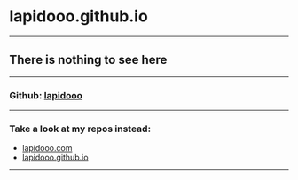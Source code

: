 # lapidooo.github.io
----
## There is nothing to see here
----
### Github: [lapidooo](https://github.com/lapidooo)
----
### Take a look at my repos instead:
* [lapidooo.com](https://github.com/lapidooo/lapidooo.com)
* [lapidooo.github.io](https://github.com/lapidooo/lapidooo.github.io)

----
